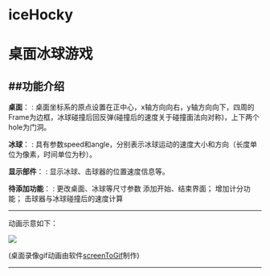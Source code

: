 # iceHocky

桌面冰球游戏 
=



##功能介绍
----------
**桌面**：
: 桌面坐标系的原点设置在正中心，x轴方向向右，y轴方向向下，四周的Frame为边框，冰球碰撞后回反弹(碰撞后的速度关于碰撞面法向对称)，上下两个hole为门洞。

**冰球**：
: 具有参数speed和angle，分别表示冰球运动的速度大小和方向（长度单位为像素，时间单位为秒）。

**显示部件**：
: 显示冰球、击球器的位置速度信息等。

**待添加功能**：
:  更改桌面、冰球等尺寸参数
添加开始、结束界面；
增加计分功能；
击球器与冰球碰撞后的速度计算

----------
动画示意如下：

![](http://images2015.cnblogs.com/blog/1070222/201612/1070222-20161222172931276-1285608522.gif)

(桌面录像gif动画由软件[screenToGif](http://pan.baidu.com/s/1c2LVOPi)制作)

----------
